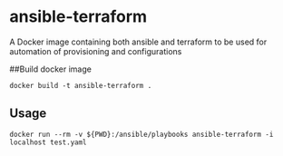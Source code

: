 # ansible-terraform
A Docker image containing both ansible and terraform to be used for automation of provisioning and configurations

##Build docker image

```
docker build -t ansible-terraform .
```

## Usage

```
docker run --rm -v ${PWD}:/ansible/playbooks ansible-terraform -i localhost test.yaml
```

